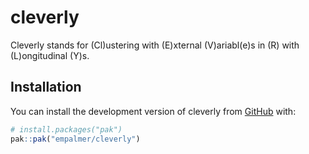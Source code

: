 
<!-- README.md is generated from README.Rmd. Please edit that file -->

# cleverly

<!-- badges: start -->
<!-- badges: end -->

Cleverly stands for (Cl)ustering with (E)xternal (V)ariabl(e)s in (R)
with (L)ongitudinal (Y)s.

## Installation

You can install the development version of cleverly from
[GitHub](https://github.com/) with:

``` r
# install.packages("pak")
pak::pak("empalmer/cleverly")
```

<!--
This is a basic example which shows you how to solve a common problem:
&#10;
``` r
library(cleverly)
## basic example code
```
&#10;What is special about using `README.Rmd` instead of just `README.md`? You can include R chunks like so:
&#10;
``` r
summary(cars)
#>      speed           dist       
#>  Min.   : 4.0   Min.   :  2.00  
#>  1st Qu.:12.0   1st Qu.: 26.00  
#>  Median :15.0   Median : 36.00  
#>  Mean   :15.4   Mean   : 42.98  
#>  3rd Qu.:19.0   3rd Qu.: 56.00  
#>  Max.   :25.0   Max.   :120.00
```
&#10;You'll still need to render `README.Rmd` regularly, to keep `README.md` up-to-date. `devtools::build_readme()` is handy for this.
&#10;You can also embed plots, for example:
&#10;<img src="man/figures/README-pressure-1.png" width="100%" />
&#10;In that case, don't forget to commit and push the resulting figure files, so they display on GitHub and CRAN.
-->
